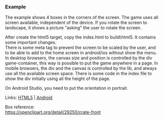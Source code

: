 ### Example
The example shows 4 boxes in the corners of the screen. The game uses all screen available, independent of the device. If you rotate the screen to landscape, it shows a picture "asking" the user to rotate the screen.

After create the html5 target, copy the index.html to build\html5. It contains some important changes.  
There is some meta tag to prevent the screen to be scaled by the user, and to be able to add to the home screen in android/ios without show the menu.  
In desktop browsers, the canvas size and position is controlled by the div game-container, this way is possible to put the game anywhere in a page. In mobile browsers, the div and the canvas is controlled by the lib, and always use all the available screen space. There is some code in the index file to show the div initially using all the height of the page.

On Android Studio, you need to put the orientation in portrait.

Links: [HTML5] | [Android]

Box reference:  
https://openclipart.org/detail/29250/crate-front

[HTML5]:http://sudoestegames.com/exp/mobile-example/
[Android]:https://github.com/RafaelOliveira/Mobile/raw/master/example/Bin/app-arm7-debug.apk
